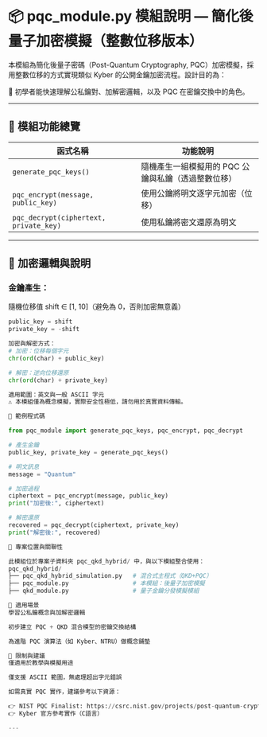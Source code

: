 # 📦 pqc_module.py 模組說明 — 簡化後量子加密模擬（整數位移版本）

本模組為簡化後量子密碼（Post-Quantum Cryptography, PQC）加密模擬，採用整數位移的方式實現類似 Kyber 的公開金鑰加密流程。設計目的為：

📌 初學者能快速理解公私鑰對、加解密邏輯，以及 PQC 在密鑰交換中的角色。

---

## 📘 模組功能總覽

| 函式名稱                                   | 功能說明                         |
| -------------------------------------- | ---------------------------- |
| `generate_pqc_keys()`                  | 隨機產生一組模擬用的 PQC 公鑰與私鑰（透過整數位移） |
| `pqc_encrypt(message, public_key)`     | 使用公鑰將明文逐字元加密（位移）             |
| `pqc_decrypt(ciphertext, private_key)` | 使用私鑰將密文還原為明文                 |

---

## 🔐 加密邏輯與說明

### 金鑰產生：

隨機位移值 shift ∈ [1, 10]（避免為 0，否則加密無意義）

```python
public_key = shift
private_key = -shift

加密與解密方式：
# 加密：位移每個字元
chr(ord(char) + public_key)

# 解密：逆向位移還原
chr(ord(char) + private_key)

適用範圍：英文與一般 ASCII 字元
⚠️ 本模組僅為概念模擬，實際安全性極低，請勿用於真實資料傳輸。

🧪 範例程式碼

from pqc_module import generate_pqc_keys, pqc_encrypt, pqc_decrypt

# 產生金鑰
public_key, private_key = generate_pqc_keys()

# 明文訊息
message = "Quantum"

# 加密過程
ciphertext = pqc_encrypt(message, public_key)
print("加密後:", ciphertext)

# 解密還原
recovered = pqc_decrypt(ciphertext, private_key)
print("解密後:", recovered)

📁 專案位置與關聯性

此模組位於專案子資料夾 pqc_qkd_hybrid/ 中，與以下模組整合使用：
pqc_qkd_hybrid/
├── pqc_qkd_hybrid_simulation.py   # 混合式主程式（QKD+PQC）
├── pqc_module.py                  # 本模組：後量子加密模擬
├── qkd_module.py                  # 量子金鑰分發模擬模組

🎯 適用場景
學習公私鑰概念與加解密邏輯

初步建立 PQC + QKD 混合模型的密鑰交換結構

為進階 PQC 演算法（如 Kyber、NTRU）做概念鋪墊

🚧 限制與建議
僅適用於教學與模擬用途

僅支援 ASCII 範圍，無處理超出字元錯誤

如需真實 PQC 實作，建議參考以下資源：

👉 NIST PQC Finalist: https://csrc.nist.gov/projects/post-quantum-cryptography
👉 Kyber 官方參考實作（C語言）

---
